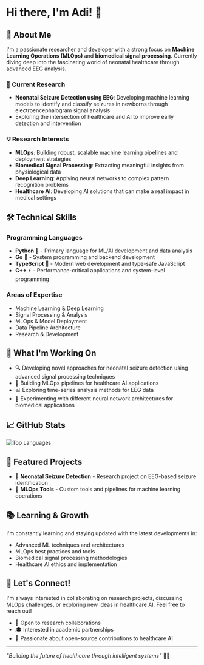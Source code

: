 # Hi there, I'm Adi! 👋

## 🔬 About Me

I'm a passionate researcher and developer with a strong focus on **Machine Learning Operations (MLOps)** and **biomedical signal processing**. Currently diving deep into the fascinating world of neonatal healthcare through advanced EEG analysis.

### 🧠 Current Research
- **Neonatal Seizure Detection using EEG**: Developing machine learning models to identify and classify seizures in newborns through electroencephalogram signal analysis
- Exploring the intersection of healthcare and AI to improve early detection and intervention

### 💡 Research Interests
- **MLOps**: Building robust, scalable machine learning pipelines and deployment strategies
- **Biomedical Signal Processing**: Extracting meaningful insights from physiological data
- **Deep Learning**: Applying neural networks to complex pattern recognition problems
- **Healthcare AI**: Developing AI solutions that can make a real impact in medical settings

## 🛠️ Technical Skills

### Programming Languages
- **Python** 🐍 - Primary language for ML/AI development and data analysis
- **Go** 🔷 - System programming and backend development
- **TypeScript** 📘 - Modern web development and type-safe JavaScript
- **C++** ⚡ - Performance-critical applications and system-level programming

### Areas of Expertise
- Machine Learning & Deep Learning
- Signal Processing & Analysis
- MLOps & Model Deployment
- Data Pipeline Architecture
- Research & Development

## 🎯 What I'm Working On

- 🔍 Developing novel approaches for neonatal seizure detection using advanced signal processing techniques
- 🚀 Building MLOps pipelines for healthcare AI applications
- 📊 Exploring time-series analysis methods for EEG data
- 🧪 Experimenting with different neural network architectures for biomedical applications

## 📈 GitHub Stats

![Top Languages](https://github-readme-stats.vercel.app/api/top-langs/?username=rimraf-adi&layout=compact&theme=radical)

## 🌟 Featured Projects

<!-- Add your key repositories here as you develop them -->
- 🧠 **Neonatal Seizure Detection** - Research project on EEG-based seizure identification
- 🔧 **MLOps Tools** - Custom tools and pipelines for machine learning operations

## 📚 Learning & Growth

I'm constantly learning and staying updated with the latest developments in:
- Advanced ML techniques and architectures
- MLOps best practices and tools
- Biomedical signal processing methodologies
- Healthcare AI ethics and implementation

## 🤝 Let's Connect!

I'm always interested in collaborating on research projects, discussing MLOps challenges, or exploring new ideas in healthcare AI. Feel free to reach out!

- 💼 Open to research collaborations
- 🎓 Interested in academic partnerships
- 🔬 Passionate about open-source contributions to healthcare AI

---

*"Building the future of healthcare through intelligent systems"* 🏥✨
